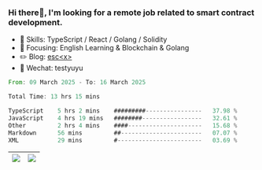 ### Hi there👋, I'm looking for a remote job related to smart contract development.


- 🔨 Skills: TypeScript / React / Golang / Solidity
- 🎯 Focusing: English Learning & Blockchain & Golang
- ✏️ Blog: [esc\<x\>](https://escx.github.io)
- 💬 Wechat: testyuyu


<!--START_SECTION:waka-->

```rust
From: 09 March 2025 - To: 16 March 2025

Total Time: 13 hrs 15 mins

TypeScript    5 hrs 2 mins    #########----------------   37.98 %
JavaScript    4 hrs 19 mins   ########-----------------   32.61 %
Other         2 hrs 4 mins    ####---------------------   15.68 %
Markdown      56 mins         ##-----------------------   07.07 %
XML           29 mins         #------------------------   03.69 %
```

<!--END_SECTION:waka-->


| <img align="center" src="https://github-readme-stats.vercel.app/api/?username=escX&show_icons=true&theme=buefy&hide_border=true&card_width=500" /> | <img align="center" src="https://github-readme-stats.vercel.app/api/top-langs/?username=escX&layout=compact&theme=buefy&hide_border=true&card_width=500" /> |
| ------------- | ------------- |
